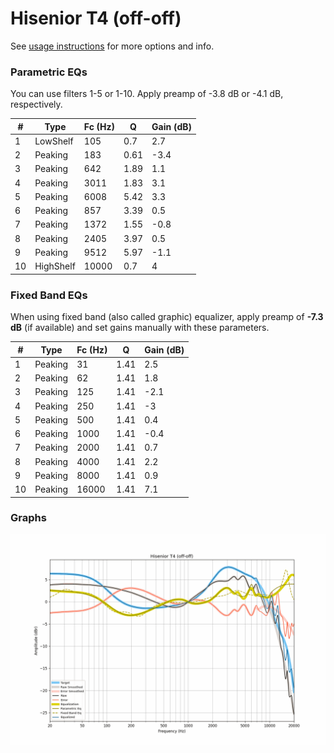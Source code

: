 # Hisenior T4 (off-off)
See [usage instructions](https://github.com/jaakkopasanen/AutoEq#usage) for more options and info.

### Parametric EQs
You can use filters 1-5 or 1-10. Apply preamp of -3.8 dB or -4.1 dB, respectively.

|   # | Type      |   Fc (Hz) |    Q |   Gain (dB) |
|-----|-----------|-----------|------|-------------|
|   1 | LowShelf  |       105 | 0.7  |         2.7 |
|   2 | Peaking   |       183 | 0.61 |        -3.4 |
|   3 | Peaking   |       642 | 1.89 |         1.1 |
|   4 | Peaking   |      3011 | 1.83 |         3.1 |
|   5 | Peaking   |      6008 | 5.42 |         3.3 |
|   6 | Peaking   |       857 | 3.39 |         0.5 |
|   7 | Peaking   |      1372 | 1.55 |        -0.8 |
|   8 | Peaking   |      2405 | 3.97 |         0.5 |
|   9 | Peaking   |      9512 | 5.97 |        -1.1 |
|  10 | HighShelf |     10000 | 0.7  |         4   |

### Fixed Band EQs
When using fixed band (also called graphic) equalizer, apply preamp of **-7.3 dB** (if available) and set gains manually with these parameters.

|   # | Type    |   Fc (Hz) |    Q |   Gain (dB) |
|-----|---------|-----------|------|-------------|
|   1 | Peaking |        31 | 1.41 |         2.5 |
|   2 | Peaking |        62 | 1.41 |         1.8 |
|   3 | Peaking |       125 | 1.41 |        -2.1 |
|   4 | Peaking |       250 | 1.41 |        -3   |
|   5 | Peaking |       500 | 1.41 |         0.4 |
|   6 | Peaking |      1000 | 1.41 |        -0.4 |
|   7 | Peaking |      2000 | 1.41 |         0.7 |
|   8 | Peaking |      4000 | 1.41 |         2.2 |
|   9 | Peaking |      8000 | 1.41 |         0.9 |
|  10 | Peaking |     16000 | 1.41 |         7.1 |

### Graphs
![](./Hisenior%20T4%20(off-off).png)
